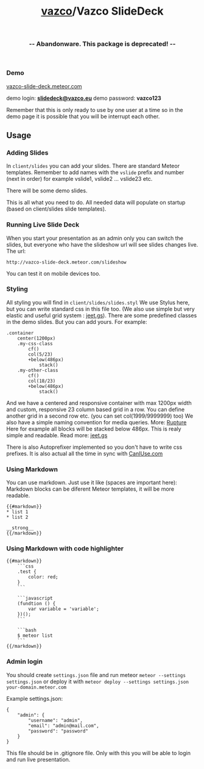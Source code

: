 <h1 align="center">
    <a href="https://github.com/vazco">vazco</a>/Vazco SlideDeck
</h1>

&nbsp;

<h3 align="center">
  -- Abandonware. This package is deprecated! --
</h3>

&nbsp;

### Demo

[vazco-slide-deck.meteor.com](http://vazco-slide-deck.meteor.com)

demo login: **slidedeck@vazco.eu**
demo password: **vazco123**

Remember that this is only ready to use by one user at a time so in the demo page it is possible that you will be interrupt each other.

## Usage

### Adding Slides

In ````client/slides```` you can add your slides. There are standard Meteor templates. Remember to add names with the ````vslide```` prefix and number (next in order) for example vslide1, vslide2 ... vslide23 etc.

There will be some demo slides.

This is all what you need to do. All needed data will populate on startup (based on client/slides slide templates).

### Running Live Slide Deck

When you start your presentation as an admin only you can switch the slides, but everyone who have the slideshow url will see slides changes live. The url:

```
http://vazco-slide-deck.meteor.com/slideshow

```

You can test it on mobile devices too.

### Styling

All styling you will find in ````client/slides/slides.styl```` We use Stylus here, but you can write standard css in this file too. (We also use simple but very elastic and useful grid system : [jeet.gs](http://jeet.gs)). There are some predefined classes in the demo slides. But you can add yours. For example:

```
.container
    center(1200px)
    .my-css-class
        cf()
        col(5/23)
        +below(486px)
            stack()
    .my-other-class
        cf()
        col(18/23)
        +below(486px)
            stack()

```

And we have a centered and responsive container with max 1200px width and custom, responsive 23 column based grid in a row. You can define another grid in a second row etc. (you can set col(1999/9999999) too)
We also have a simple naming convention for media queries. More: [Rupture](https://github.com/jenius/rupture)
Here for example all blocks will be stacked below 486px.
This is realy simple and readable. Read more: [jeet.gs](http://jeet.gs)

There is also Autoprefixer implemented so you don't have to write css prefixes. It is also actual all the time in sync with [CanIUse.com](http://caniuse.com)

### Using Markdown

You can use markdown. Just use it like (spaces are important here):
Markdown blocks can be diferent Meteor templates, it will be more readable.

```
{{#markdown}}
* list 1
* list 2

__strong__
{{/markdown}}
```

### Using Markdown with code highlighter

```
{{#markdown}}
    ```css
    .test {
        color: red;
    }
    ```

    ```javascript
    (fundtion () {
        var variable = 'variable';
    })();
    ```

    ```bash
    $ meteor list
    ```
{{/markdown}}
```

### Admin login

You should create  ````settings.json```` file and run meteor ````meteor --settings settings.json```` or deploy it with ````meteor deploy --settings settings.json your-domain.meteor.com````

Example settings.json:

```
{
    "admin": {
        "username": "admin",
        "email": "admin@mail.com",
        "password": "password"
    }
}
```

This file should be in .gitignore file. Only with this you will be able to login and run live presentation.
